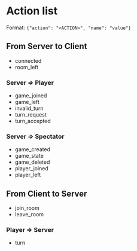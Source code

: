 # Action list

Format: `{"action": "<ACTION>", "name": "value"}`

## From Server to Client

- connected
- room_left

### Server => Player

- game_joined
- game_left
- invalid_turn
- turn_request
- turn_accepted

### Server => Spectator

- game_created
- game_state
- game_deleted
- player_joined
- player_left

## From Client to Server

- join_room
- leave_room

### Player => Server

- turn
